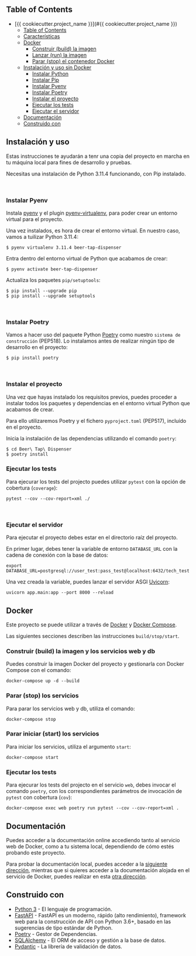 ## Table of Contents

- [{{ cookiecutter.project_name }}](#{{ cookiecutter.project_name }})
  - [Table of Contents](#table-of-contents)
  - [Características](#características)
  - [Docker](#docker)
    - [Construir (build) la imagen](#construir-build-la-imagen)
    - [Lanzar (run) la imagen](#lanzar-run-la-imagen)
    - [Parar (stop) el contenedor Docker](#parar-stop-el-contenedor-docker)
  - [Instalación y uso sin Docker](#instalación-y-uso)
    - [Instalar Python](#instalar-python)
    - [Instalar Pip](#instalar-pip)
    - [Instalar Pyenv](#instalar-pyenv)
    - [Instalar Poetry](#instalar-poetry)
    - [Instalar el proyecto](#instalar-el-proyecto)
    - [Ejecutar los tests](#ejecutar-los-tests)
    - [Ejecutar el servidor](#ejecutar-el-servidor)
  - [Documentación](#documentación)
  - [Construido con](#construido-con)



## Instalación y uso

Estas instrucciones te ayudarán a tenr una copia del proyecto en marcha en tu
máquina local para fines de desarrollo y pruebas. 

Necesitas una instalación de Python 3.11.4 funcionando, con Pip instalado.

<br/>

### Instalar Pyenv

Instala [pyenv](https://github.com/pyenv/pyenv) y el plugin [pyenv-virtualenv](https://github.com/pyenv/pyenv-virtualenv), para poder crear un entorno virtual para el proyecto.

Una vez instalados, es hora de crear el entorno virtual. En nuestro caso, vamos a tuilizar Python 3.11.4:

```console
$ pyenv virtualenv 3.11.4 beer-tap-dispenser
```

Entra dentro del entorno virtual de Python que acabamos de crear:

```console
$ pyenv activate beer-tap-dispenser
```

Actualiza los paquetes `pip/setuptools`:

```console
$ pip install --upgrade pip
$ pip install --upgrade setuptools
```

<br/>

### Instalar Poetry

Vamos a hacer uso del paquete Python [Poetry](https://github.com/python-poetry/poetry) como
nuestro `sistema de construcción` (PEP518).
Lo instalamos antes de realizar ningún tipo de desarrollo en el proyecto:

```console
$ pip install poetry
```
<br/>

### Instalar el proyecto

Una vez que hayas instalado los requisitos previos, puedes proceder a instalar todos los paquetes y dependencias en el entorno virtual Python que acabamos de crear. 

Para ello utilizaremos Poetry y el fichero `pyproject.toml` (PEP517), incluído en el proyecto.

Inicia la instalación de las dependencias utilizando el comando `poetry`:

```console
$ cd Beer\ Tap\ Dispenser
$ poetry install
```

### Ejecutar los tests

Para ejecurar los tests del projecto puedes utilizar `pytest` con la opción de cobertura (`coverage`):

```console
pytest --cov --cov-report=xml ./
```

<br/>

### Ejecutar el servidor

Para ejecutar el proyecto debes estar en el directorio raíz del proyecto.

En primer lugar, debes tener la variable de entorno `DATABASE_URL` con la cadena de conexión con la base de datos:

```console
export DATABASE_URL=postgresql://user_test:pass_test@localhost:6432/tech_test
```

Una vez creada la variable, puedes lanzar el servidor ASGI [Uvicorn](https://www.uvicorn.org/):

```console
uvicorn app.main:app --port 8000 --reload
```





## Docker

Este proyecto se puede utilizar a través de [Docker](https://www.docker.com/) y [Docker Compose](https://docs.docker.com/compose/).

Las siguientes secciones describen las instrucciones `build/stop/start`.

### Construir (build) la imagen y los servicios web y db

Puedes construir la imagen Docker del proyecto y gestionarla con Docker Compose con el comando:

```
docker-compose up -d --build
```

### Parar (stop) los servicios

Para parar los servicios web y db, utiliza el comando:

```
docker-compose stop
```

### Parar iniciar (start) los servicios

Para iniciar los servicios, utiliza el argumento `start`:

```
docker-compose start
```

### Ejecutar los tests

Para ejecurar los tests del projecto en el servicio `web`, debes invocar el comando `poetry`, con los correspondientes parámetros de invocación de `pytest` con cobertura (`cov`):

```console
docker-compose exec web poetry run pytest --cov --cov-report=xml .
```




## Documentación

Puedes acceder a la documentación online accediendo tanto al servicio web de Docker, como a tu sistema local, dependiendo de cómo estés probando este proyecto.

Para probar la documentación local, puedes acceder a la [siguiente dirección](http://localhost:8000/docs), mientras que si quieres acceder a la documentación alojada en el servicio de Docker, puedes realizar en esta [otra dirección](http://localhost:8002/docs).


## Construido con

* [Python 3](https://docs.python.org/3/) - El lenguaje de programación.
* [FastAPI](https://fastapi.tiangolo.com/) - FastAPI es un moderno, rápido (alto rendimiento), 
  framework web para la construcción de API con Python 3.6+, basado en las 
  sugerencias de tipo estándar de Python.
* [Poetry](https://python-poetry.org/docs/) - Gestor de Dependencias.
* [SQLAlchemy](https://www.sqlalchemy.org/) - El ORM de acceso y gestión a la base de datos.
* [Pydantic](https://pydantic.dev/) - La librería de validación de datos.



